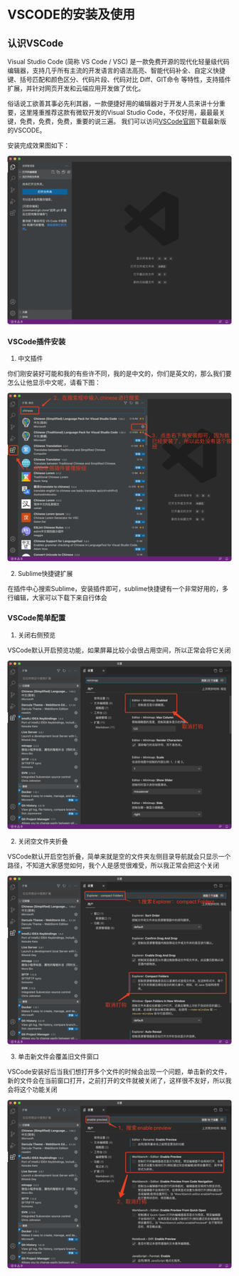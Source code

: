 # VSCODE的安装及使用
## 认识VSCode
Visual Studio Code (简称 VS Code / VSC) 是一款免费开源的现代化轻量级代码编辑器，支持几乎所有主流的开发语言的语法高亮、智能代码补全、自定义快捷键、括号匹配和颜色区分、代码片段、代码对比 Diff、GIT命令 等特性，支持插件扩展，并针对网页开发和云端应用开发做了优化。

俗话说工欲善其事必先利其器，一款便捷好用的编辑器对于开发人员来讲十分重要，这里隆重推荐这款有微软开发的Visual Studio Code，不仅好用，最最最关键，免费，免费，免费，重要的说三遍。
我们可以访问[VSCode官网](https://code.visualstudio.com)下载最新版的VSCODE。

安装完成效果图如下：

![VSCode展示图](./images/05-01.png)

### VSCode插件安装
1. 中文插件

你们刚安装好可能和我的有些许不同，我的是中文的，你们是英文的，那么我们要怎么让他显示中文呢，请看下图：

![VSCode插件安装](./images/05-02.png)

2. Sublime快捷键扩展

在插件中心搜索Sublime，安装插件即可，sublime快捷键有一个非常好用的，多行编辑，大家可以下载下来自行体会

### VSCode简单配置
1. 关闭右侧预览

VSCode默认开启预览功能，如果屏幕比较小会很占用空间，所以正常会将它关闭

![VSCode关闭代码预览](./images/05-03.png)


2. 关闭空文件夹折叠

VSCode默认开启空包折叠，简单来就是空的文件夹左侧目录导航就会只显示一个路径，不知道大家感觉如何，我个人是感觉很难受，所以我正常会把这个关闭

![VSCode关闭空包折叠](./images/05-04.png)

3. 单击新文件会覆盖旧文件窗口

VSCode安装好后当我们想打开多个文件的时候会出现一个问题，单击新的文件，新的文件会在当前窗口打开，之前打开的文件就被关闭了，这样很不友好，所以我会将这个功能关闭

![VSCode文件打开配置](./images/05-05.png)